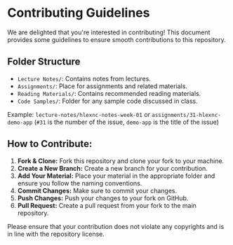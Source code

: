 # Contributing Guidelines

We are delighted that you're interested in contributing! This document provides some guidelines to ensure smooth contributions to this repository.

## Folder Structure

- `Lecture Notes/`: Contains notes from lectures.
- `Assignments/`: Place for assignments and related materials.
- `Reading Materials/`: Contains recommended reading materials.
- `Code Samples/`: Folder for any sample code discussed in class.

Example: `lecture-notes/hlexnc-notes-week-01` or `assignments/31-hlexnc-demo-app` (`#31` is the number of the issue, `demo-app` is the title of the issue)

## How to Contribute:

1. **Fork & Clone:** Fork this repository and clone your fork to your machine.
2. **Create a New Branch:** Create a new branch for your contribution.
3. **Add Your Material:** Place your material in the appropriate folder and ensure you follow the naming conventions.
4. **Commit Changes:** Make sure to commit your changes.
5. **Push Changes:** Push your changes to your fork on GitHub.
6. **Pull Request:** Create a pull request from your fork to the main repository.

Please ensure that your contribution does not violate any copyrights and is in line with the repository license.

